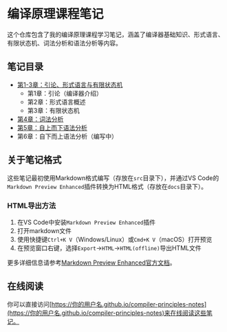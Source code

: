 # 编译原理课程笔记

这个仓库包含了我的编译原理课程学习笔记，涵盖了编译器基础知识、形式语言、有限状态机、词法分析和语法分析等内容。

## 笔记目录

- [第1-3章：引论、形式语言与有限状态机](docs/CP_1_2_3.html)
  - 第1章：引论（编译器介绍）
  - 第2章：形式语言概述
  - 第3章：有限状态机
- [第4章：词法分析](docs/CP_4.html)
- [第5章：自上而下语法分析](docs/CP_5.html)
- 第6章：自下而上语法分析（编写中）

## 关于笔记格式

这些笔记最初使用Markdown格式编写（存放在`src`目录下），并通过VS Code的`Markdown Preview Enhanced`插件转换为HTML格式（存放在`docs`目录下）。

### HTML导出方法

1. 在VS Code中安装`Markdown Preview Enhanced`插件
2. 打开markdown文件
3. 使用快捷键`Ctrl+K V`（Windows/Linux）或`Cmd+K V`（macOS）打开预览
4. 在预览窗口右键，选择`Export`→`HTML`→`HTML(offline)`导出HTML文件

更多详细信息请参考[Markdown Preview Enhanced官方文档](https://shd101wyy.github.io/markdown-preview-enhanced/#/zh-cn/html)。

## 在线阅读

你可以直接访问[https://你的用户名.github.io/compiler-principles-notes](https://你的用户名.github.io/compiler-principles-notes)来在线阅读这些笔记。
